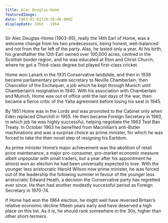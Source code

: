 ```yaml
---
title: Alec Douglas-Home
featuredImage:
date: 1963-01-01T20:20:00.000Z
displayDate: 1963 - 1964
---
```


Sir Alec Douglas-Home (1903-95), really the 14th Earl of Home, was a welcome change from his two predecessors, being honest, well-balanced and not from the far left of the party. Alas, he lasted only a year. At his birth, his grandfather the 12th Earl owned over 100,000 acres, centred in the Scottish border region, and he was educated at Eton and Christ Church, where he got a Third-class degree but played first-class cricket.

Home won Lanark in the 1931 Conservative landslide, and then in 1936 became parliamentary private secretary to Neville Chamberlain, then Chancellor of the Exchequer, a job which he kept through Munich until Chamberlain’s resignation in 1940. With his association with Chamberlain and Munich, Home was out of office until the last days of the war, then became a fierce critic of the Yalta agreement before losing his seat in 1945.

By 1951 Home was in the Lords and was promoted to the Cabinet only when Eden replaced Churchill in 1955. He then became Foreign Secretary in 1960, in which job he was highly successful, helping negotiate the 1963 Test Ban Treaty. In October 1963 he benefited from Macmillan’s anti-Butler machinations and was a surprise choice as prime minister, for which he was forced to take the then novel step of resigning his Earldom.

As prime minister Home’s major achievement was the abolition of retail price maintenance, a major pro-consumer, pro-market economic measure albeit unpopular with small traders, but a year after his appointment he almost won an election he had been universally expected to lose. With the younger less aristocratic Harold Wilson now prime minister, he was forced out of the leadership the following summer in favour of the younger less aristocratic Edward Heath, a decision the Conservative party has regretted ever since. He then had another modestly successful period as Foreign Secretary in 1970-74.

If Home had won the 1964 election, he might well have reversed Britain’s relative economic decline fifteen years early and have deserved a high place on this list. As it is, he should rank somewhere in the 30s, higher than other short-termers.
